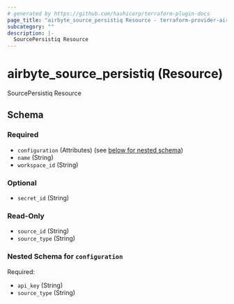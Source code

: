 ```yaml
---
# generated by https://github.com/hashicorp/terraform-plugin-docs
page_title: "airbyte_source_persistiq Resource - terraform-provider-airbyte-new"
subcategory: ""
description: |-
  SourcePersistiq Resource
---
```


# airbyte_source_persistiq (Resource)

SourcePersistiq Resource



<!-- schema generated by tfplugindocs -->
## Schema

### Required

- `configuration` (Attributes) (see [below for nested schema](#nestedatt--configuration))
- `name` (String)
- `workspace_id` (String)

### Optional

- `secret_id` (String)

### Read-Only

- `source_id` (String)
- `source_type` (String)

<a id="nestedatt--configuration"></a>
### Nested Schema for `configuration`

Required:

- `api_key` (String)
- `source_type` (String)


